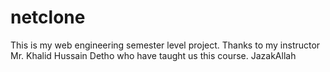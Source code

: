# netclone
This is my web engineering semester level project.
Thanks to my instructor Mr. Khalid Hussain Detho who have taught us this course.
JazakAllah
